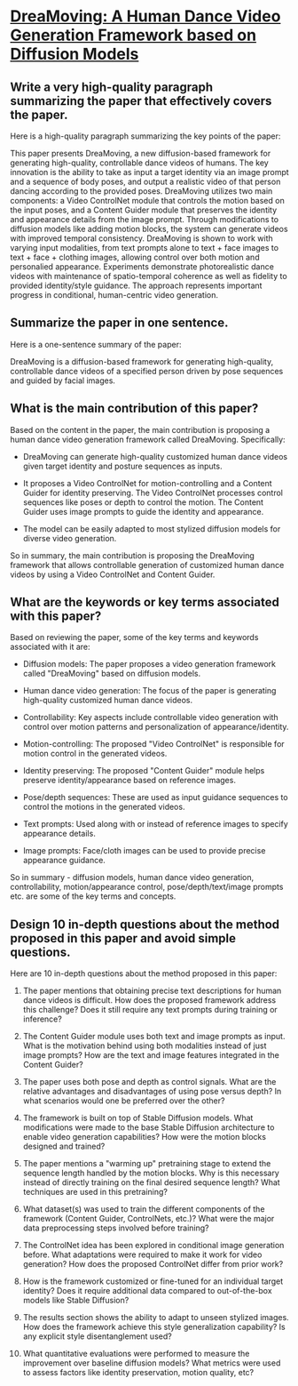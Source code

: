 # [DreaMoving: A Human Dance Video Generation Framework based on Diffusion   Models](https://arxiv.org/abs/2312.05107)

## Write a very high-quality paragraph summarizing the paper that effectively covers the paper.

 Here is a high-quality paragraph summarizing the key points of the paper:

This paper presents DreaMoving, a new diffusion-based framework for generating high-quality, controllable dance videos of humans. The key innovation is the ability to take as input a target identity via an image prompt and a sequence of body poses, and output a realistic video of that person dancing according to the provided poses. DreaMoving utilizes two main components: a Video ControlNet module that controls the motion based on the input poses, and a Content Guider module that preserves the identity and appearance details from the image prompt. Through modifications to diffusion models like adding motion blocks, the system can generate videos with improved temporal consistency. DreaMoving is shown to work with varying input modalities, from text prompts alone to text + face images to text + face + clothing images, allowing control over both motion and personalied appearance. Experiments demonstrate photorealistic dance videos with maintenance of spatio-temporal coherence as well as fidelity to provided identity/style guidance. The approach represents important progress in conditional, human-centric video generation.


## Summarize the paper in one sentence.

 Here is a one-sentence summary of the paper:

DreaMoving is a diffusion-based framework for generating high-quality, controllable dance videos of a specified person driven by pose sequences and guided by facial images.


## What is the main contribution of this paper?

 Based on the content in the paper, the main contribution is proposing a human dance video generation framework called DreaMoving. Specifically:

- DreaMoving can generate high-quality customized human dance videos given target identity and posture sequences as inputs. 

- It proposes a Video ControlNet for motion-controlling and a Content Guider for identity preserving. The Video ControlNet processes control sequences like poses or depth to control the motion. The Content Guider uses image prompts to guide the identity and appearance.

- The model can be easily adapted to most stylized diffusion models for diverse video generation.

So in summary, the main contribution is proposing the DreaMoving framework that allows controllable generation of customized human dance videos by using a Video ControlNet and Content Guider.


## What are the keywords or key terms associated with this paper?

 Based on reviewing the paper, some of the key terms and keywords associated with it are:

- Diffusion models: The paper proposes a video generation framework called "DreaMoving" based on diffusion models.

- Human dance video generation: The focus of the paper is generating high-quality customized human dance videos.

- Controllability: Key aspects include controllable video generation with control over motion patterns and personalization of appearance/identity.

- Motion-controlling: The proposed "Video ControlNet" is responsible for motion control in the generated videos.

- Identity preserving: The proposed "Content Guider" module helps preserve identity/appearance based on reference images.

- Pose/depth sequences: These are used as input guidance sequences to control the motions in the generated videos. 

- Text prompts: Used along with or instead of reference images to specify appearance details.

- Image prompts: Face/cloth images can be used to provide precise appearance guidance.

So in summary - diffusion models, human dance video generation, controllability, motion/appearance control, pose/depth/text/image prompts etc. are some of the key terms and concepts.


## Design 10 in-depth questions about the method proposed in this paper and avoid simple questions.

 Here are 10 in-depth questions about the method proposed in this paper:

1. The paper mentions that obtaining precise text descriptions for human dance videos is difficult. How does the proposed framework address this challenge? Does it still require any text prompts during training or inference?

2. The Content Guider module uses both text and image prompts as input. What is the motivation behind using both modalities instead of just image prompts? How are the text and image features integrated in the Content Guider?

3. The paper uses both pose and depth as control signals. What are the relative advantages and disadvantages of using pose versus depth? In what scenarios would one be preferred over the other? 

4. The framework is built on top of Stable Diffusion models. What modifications were made to the base Stable Diffusion architecture to enable video generation capabilities? How were the motion blocks designed and trained?

5. The paper mentions a "warming up" pretraining stage to extend the sequence length handled by the motion blocks. Why is this necessary instead of directly training on the final desired sequence length? What techniques are used in this pretraining?

6. What dataset(s) was used to train the different components of the framework (Content Guider, ControlNets, etc.)? What were the major data preprocessing steps involved before training?

7. The ControlNet idea has been explored in conditional image generation before. What adaptations were required to make it work for video generation? How does the proposed ControlNet differ from prior work?

8. How is the framework customized or fine-tuned for an individual target identity? Does it require additional data compared to out-of-the-box models like Stable Diffusion?

9. The results section shows the ability to adapt to unseen stylized images. How does the framework achieve this style generalization capability? Is any explicit style disentanglement used?

10. What quantitative evaluations were performed to measure the improvement over baseline diffusion models? What metrics were used to assess factors like identity preservation, motion quality, etc?
